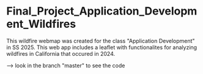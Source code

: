 # Final_Project_Application_Development_Wildfires
This wildfire webmap was created for the class "Application Development" in SS 2025. This web app includes a leaflet with functionalites for analyzing wildfires in California that occured in 2024.

--> look in the branch "master" to see the code
